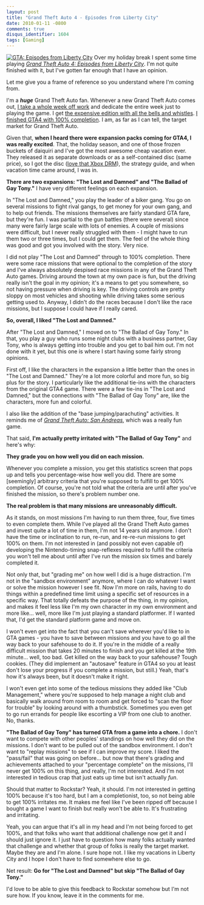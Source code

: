 ```yaml
---
layout: post
title: "Grand Theft Auto 4 - Episodes from Liberty City"
date: 2010-01-11 -0800
comments: true
disqus_identifier: 1604
tags: [Gaming]
---
```

[![GTA: Episodes from Liberty
City](http://ecx.images-amazon.com/images/I/61JvN6p5JsL._SL500_AA200_.jpg "GTA: Episodes from Liberty City")](http://www.amazon.com/gp/product/B002DC8GMM?ie=UTF8&tag=mhsvortex&linkCode=as2&camp=1789&creative=390957&creativeASIN=B002DC8GMM)
Over my holiday break I spent some time playing [*Grand Theft Auto 4:
Episodes from Liberty
City*](http://www.amazon.com/gp/product/B002DC8GMM?ie=UTF8&tag=mhsvortex&linkCode=as2&camp=1789&creative=390957&creativeASIN=B002DC8GMM).
I'm not quite finished with it, but I've gotten far enough that I have
an opinion.

Let me give you a frame of reference so you understand where I'm coming
from.

I'm a ***huge*** Grand Theft Auto fan. Whenever a new Grand Theft Auto
comes out, [I take a whole week off
work](/archive/2008/05/12/a-week-in-liberty-city.aspx) and dedicate the
entire week just to playing the game. I get [the expensive edition with
all the bells and
whistles](/archive/2007/06/19/preordered-grand-theft-auto-iv---special-edition.aspx).
[I finished GTA4 with 100%
completion](/archive/2008/08/27/gta4-100.aspx). I am, as far as I can
tell, the target market for Grand Theft Auto.

Given that, **when I heard there were expansion packs coming for GTA4, I
was really excited**. That, the holiday season, and one of those frozen
buckets of daiquiri and I've got the most awesome cheap vacation ever.
They released it as separate downloads or as a self-contained disc (same
price), so I got the disc ([love that Xbox
DRM](/archive/2008/01/28/status-on-xbox-live-drm-and-dashboard-problems.aspx)),
the strategy guide, and when vacation time came around, I was in.

**There are two expansions: "The Lost and Damned" and "The Ballad of Gay
Tony."** I have very different feelings on each expansion.

In "The Lost and Damned," you play the leader of a biker gang. You go on
several missions to fight rival gangs, to get money for your own gang,
and to help out friends. The missions themselves are fairly standard GTA
fare, but they're fun. I was partial to the gun battles (there were
several) since many were fairly large scale with lots of enemies. A
couple of missions were difficult, but I never really struggled with
them - I might have to run them two or three times, but I could get
them. The feel of the whole thing was good and got you involved with the
story. Very nice.

I did not play "The Lost and Damned" through to 100% completion. There
were some race missions that were optional to the completion of the
story and I've always absolutely despised race missions in any of the
Grand Theft Auto games. Driving around the town at my own pace is fun,
but the driving really isn't the goal in my opinion; it's a means to get
you somewhere, so not having pressure when driving is key. The driving
controls are pretty sloppy on most vehicles and shooting while driving
takes some serious getting used to. Anyway, I didn't do the races
because I don't like the race missions, but I suppose I could have if I
really cared.

**So, overall, I liked "The Lost and Damned."**

After "The Lost and Damned," I moved on to "The Ballad of Gay Tony." In
that, you play a guy who runs some night clubs with a business partner,
Gay Tony, who is always getting into trouble and you get to bail him
out. I'm not done with it yet, but this one is where I start having some
fairly strong opinions.

First off, I like the characters in the expansion a little better than
the ones in "The Lost and Damned." They're a lot more colorful and more
fun, so big plus for the story. I particularly like the additional
tie-ins with the characters from the original GTA4 game. There were a
few tie-ins in "The Lost and Damned," but the connections with "The
Ballad of Gay Tony" are, like the characters, more fun and colorful.

I also like the addition of the "base jumping/parachuting" activities.
It reminds me of [*Grand Theft Auto: San
Andreas*](http://www.amazon.com/gp/product/B000EHQDA0?ie=UTF8&tag=mhsvortex&linkCode=as2&camp=1789&creative=390957&creativeASIN=B000EHQDA0),
which was a really fun game.

That said, **I'm actually pretty irritated with "The Ballad of Gay
Tony"** and here's why:

**They grade you on how well you did on each mission.**

Whenever you complete a mission, you get this statistics screen that
pops up and tells you percentage-wise how well you did. There are some
[seemingly] arbitrary criteria that you're supposed to fulfill to get
100% completion. Of course, you're not told what the criteria are until
after you've finished the mission, so there's problem number one.

**The real problem is that many missions are unreasonably difficult.**

As it stands, on most missions I'm having to run them three, four, five
times to even complete them. While I've played all the Grand Theft Auto
games and invest quite a lot of time in them, I'm not 14 years old
anymore. I don't have the time or inclination to run, re-run, and
re-re-run missions to get 100% on them. I'm not interested in (and
possibly not even capable of) developing the Nintendo-timing
snap-reflexes required to fulfill the criteria you won't tell me about
until after I've run the mission six times and barely completed it.

Not only that, but "grading me" on how well I did is a huge distraction.
I'm not in the "sandbox environment" anymore, where I can do whatever I
want or solve the mission however I see fit. Now I'm more on rails,
having to do things within a predefined time limit using a specific set
of resources in a specific way. That totally defeats the purpose of the
thing, in my opinion, and makes it feel less like I'm my own character
in my own environment and more like... well, more like I'm just playing
a standard platformer. If I wanted that, I'd get the standard platform
game and move on.

I won't even get into the fact that you can't save wherever you'd like
to in GTA games - you have to save between missions and you have to go
all the way back to your safehouse to do it. If you're in the middle of
a really difficult mission that takes 20 minutes to finish and you get
killed at the 19th minute... well, too bad. Get killed on the way back
to your safehouse? Tough cookies. (They did implement an "autosave"
feature in GTA4 so you at least don't lose your progress if you complete
a mission, but still.) Yeah, that's how it's always been, but it doesn't
make it right.

I won't even get into some of the tedious missions they added like "Club
Management," where you're supposed to help manage a night club and
basically walk around from room to room and get forced to "scan the
floor for trouble" by looking around with a thumbstick. Sometimes you
even get to go run errands for people like escorting a VIP from one club
to another. No, thanks.

**"The Ballad of Gay Tony" has turned GTA from a game into a chore.** I
don't want to compete with other peoples' standings on how well they did
on the missions. I don't want to be pulled out of the sandbox
environment. I don't want to "replay missions" to see if I can improve
my score. I liked the "pass/fail" that was going on before... but now
that there's grading and achievements attached to your "percentage
complete" on the missions, I'll never get 100% on this thing, and
really, I'm not interested. And I'm not interested in tedious crap that
just eats up time but isn't actually *fun*.

Should that matter to Rockstar? Yeah, it should. I'm not interested in
getting 100% because it's too hard, but I am a completionist, too, so
not being able to get 100% irritates me. It makes me feel like I've been
ripped off because I bought a game I want to finish but really won't be
able to. It's frustrating and irritating.

Yeah, you can argue that it's all in my head and I'm not being forced to
get 100%, and that folks who want that additional challenge now get it
and I should just ignore it. I just have to question how many folks
actually wanted that challenge and whether that group of folks is really
the target market. Maybe they are and I'm alone. I sure hope not. I like
my vacations in Liberty City and I hope I don't have to find somewhere
else to go.

Net result: **Go for "The Lost and Damned" but skip "The Ballad of Gay
Tony."**

I'd love to be able to give this feedback to Rockstar somehow but I'm
not sure how. If you know, leave it in the comments for me.


